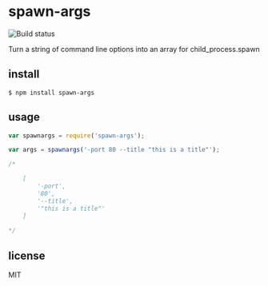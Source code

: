 spawn-args
==========

![Build status](https://api.travis-ci.org/binocarlos/spawn-args.png)

Turn a string of command line options into an array for child_process.spawn

## install

```
$ npm install spawn-args
```

## usage

```js
var spawnargs = require('spawn-args');

var args = spawnargs('-port 80 --title "this is a title"');

/*

	[
		'-port',
		'80',
		'--title',
		'"this is a title"'
	]
	
*/
```

## license

MIT